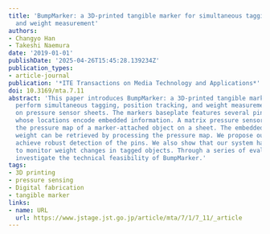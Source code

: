 ```yaml
---
title: 'BumpMarker: a 3D-printed tangible marker for simultaneous tagging, tracking,
  and weight measurement'
authors:
- Changyo Han
- Takeshi Naemura
date: '2019-01-01'
publishDate: '2025-04-26T15:45:28.139234Z'
publication_types:
- article-journal
publication: '*ITE Transactions on Media Technology and Applications*'
doi: 10.3169/mta.7.11
abstract: 'This paper introduces BumpMarker: a 3D-printed tangible marker that can
  perform simultaneous tagging, position tracking, and weight measurement of objects
  on pressure sensor sheets. The markers baseplate features several pins (raised dots)
  whose locations encode embedded information. A matrix pressure sensor sheet captures
  the pressure map of a marker-attached object on a sheet. The embedded data and object
  weight can be retrieved by processing the pressure map. We propose our design to
  achieve robust detection of the pins. We also show that our system has the ability
  to monitor weight changes in tagged objects. Through a series of evaluations, we
  investigate the technical feasibility of BumpMarker.'
tags:
- 3D printing
- pressure sensing
- Digital fabrication
- tangible marker
links:
- name: URL
  url: https://www.jstage.jst.go.jp/article/mta/7/1/7_11/_article
---
```

